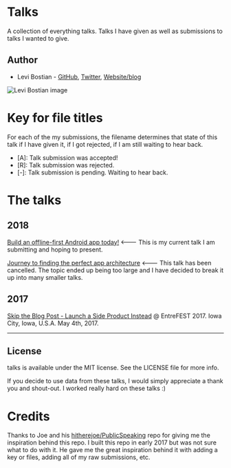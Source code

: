 # Talks

A collection of everything talks. Talks I have given as well as submissions to talks I wanted to give.

## Author

* Levi Bostian - [GitHub](https://github.com/levibostian), [Twitter](https://twitter.com/levibostian), [Website/blog](http://levibostian.com)

![Levi Bostian image](https://gravatar.com/avatar/22355580305146b21508c74ff6b44bc5?s=250)

# Key for file titles

For each of the my submissions, the filename determines that state of this talk if I have given it, if I got rejected, if I am still waiting to hear back.

* [A]: Talk submission was accepted!
* [R]: Talk submission was rejected.
* [-]: Talk submission is pending. Waiting to hear back.

# The talks

## 2018

[Build an offline-first Android app today!](https://github.com/levibostian/talks/blob/master/Build%20an%20offline-first%20Android%20app%20today!/README.md) <--- This is my current talk I am submitting and hoping to present.

[Journey to finding the perfect app architecture](https://github.com/levibostian/talks/blob/master/%5B-%5D%20Journey%20to%20finding%20the%20perfect%20app%20architecture/README.md) <--- This talk has been cancelled. The topic ended up being too large and I have decided to break it up into many smaller talks.

## 2017

[Skip the Blog Post - Launch a Side Product Instead](https://github.com/levibostian/talks/blob/master/%5BA%5D%20Skip%20the%20Blog%20Post-%20Launch%20a%20Side%20Product%20Instead/README.md) @ EntreFEST 2017. Iowa City, Iowa, U.S.A. May 4th, 2017.

---

## License

talks is available under the MIT license. See the LICENSE file for more info.

If you decide to use data from these talks, I would simply appreciate a thank you and shout-out. I worked really hard on these talks :)

# Credits

Thanks to Joe and his [hitherejoe/PublicSpeaking](https://github.com/hitherejoe/PublicSpeaking) repo for giving me the inspiration behind this repo. I built this repo in early 2017 but was not sure what to do with it. He gave me the great inspiration behind it with adding a key or files, adding all of my raw submissions, etc.
